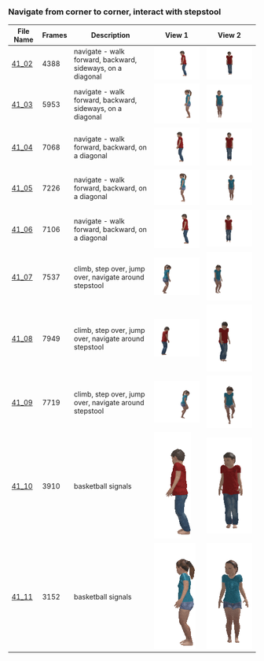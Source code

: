 ### Navigate from corner to corner, interact with stepstool
|File Name|Frames|Description|View 1|View 2|
|-|-|-|-|-|
|[41_02](https://github.com/Shriinivas/cmubvh/raw/main/Sequence-040-045/41/Data/41_02.zip)|4388|navigate - walk forward, backward, sideways, on a diagonal|<img src="https://github.com/Shriinivas/cmubvhgifs/blob/main/Sequence-040-045/41/41_02_0.gif"/>|<img src="https://github.com/Shriinivas/cmubvhgifs/blob/main/Sequence-040-045/41/41_02_1.gif"/>|
|[41_03](https://github.com/Shriinivas/cmubvh/raw/main/Sequence-040-045/41/Data/41_03.zip)|5953|navigate - walk forward, backward, sideways, on a diagonal|<img src="https://github.com/Shriinivas/cmubvhgifs/blob/main/Sequence-040-045/41/41_03_0.gif"/>|<img src="https://github.com/Shriinivas/cmubvhgifs/blob/main/Sequence-040-045/41/41_03_1.gif"/>|
|[41_04](https://github.com/Shriinivas/cmubvh/raw/main/Sequence-040-045/41/Data/41_04.zip)|7068|navigate - walk forward, backward, on a diagonal|<img src="https://github.com/Shriinivas/cmubvhgifs/blob/main/Sequence-040-045/41/41_04_0.gif"/>|<img src="https://github.com/Shriinivas/cmubvhgifs/blob/main/Sequence-040-045/41/41_04_1.gif"/>|
|[41_05](https://github.com/Shriinivas/cmubvh/raw/main/Sequence-040-045/41/Data/41_05.zip)|7226|navigate - walk forward, backward, on a diagonal|<img src="https://github.com/Shriinivas/cmubvhgifs/blob/main/Sequence-040-045/41/41_05_0.gif"/>|<img src="https://github.com/Shriinivas/cmubvhgifs/blob/main/Sequence-040-045/41/41_05_1.gif"/>|
|[41_06](https://github.com/Shriinivas/cmubvh/raw/main/Sequence-040-045/41/Data/41_06.zip)|7106|navigate - walk forward, backward, on a diagonal|<img src="https://github.com/Shriinivas/cmubvhgifs/blob/main/Sequence-040-045/41/41_06_0.gif"/>|<img src="https://github.com/Shriinivas/cmubvhgifs/blob/main/Sequence-040-045/41/41_06_1.gif"/>|
|[41_07](https://github.com/Shriinivas/cmubvh/raw/main/Sequence-040-045/41/Data/41_07.zip)|7537|climb, step over, jump over, navigate around stepstool|<img src="https://github.com/Shriinivas/cmubvhgifs/blob/main/Sequence-040-045/41/41_07_0.gif"/>|<img src="https://github.com/Shriinivas/cmubvhgifs/blob/main/Sequence-040-045/41/41_07_1.gif"/>|
|[41_08](https://github.com/Shriinivas/cmubvh/raw/main/Sequence-040-045/41/Data/41_08.zip)|7949|climb, step over, jump over, navigate around stepstool|<img src="https://github.com/Shriinivas/cmubvhgifs/blob/main/Sequence-040-045/41/41_08_0.gif"/>|<img src="https://github.com/Shriinivas/cmubvhgifs/blob/main/Sequence-040-045/41/41_08_1.gif"/>|
|[41_09](https://github.com/Shriinivas/cmubvh/raw/main/Sequence-040-045/41/Data/41_09.zip)|7719|climb, step over, jump over, navigate around stepstool|<img src="https://github.com/Shriinivas/cmubvhgifs/blob/main/Sequence-040-045/41/41_09_0.gif"/>|<img src="https://github.com/Shriinivas/cmubvhgifs/blob/main/Sequence-040-045/41/41_09_1.gif"/>|
|[41_10](https://github.com/Shriinivas/cmubvh/raw/main/Sequence-040-045/41/Data/41_10.zip)|3910|basketball signals|<img src="https://github.com/Shriinivas/cmubvhgifs/blob/main/Sequence-040-045/41/41_10_0.gif"/>|<img src="https://github.com/Shriinivas/cmubvhgifs/blob/main/Sequence-040-045/41/41_10_1.gif"/>|
|[41_11](https://github.com/Shriinivas/cmubvh/raw/main/Sequence-040-045/41/Data/41_11.zip)|3152|basketball signals|<img src="https://github.com/Shriinivas/cmubvhgifs/blob/main/Sequence-040-045/41/41_11_0.gif"/>|<img src="https://github.com/Shriinivas/cmubvhgifs/blob/main/Sequence-040-045/41/41_11_1.gif"/>|
